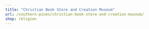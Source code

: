 ```yaml
---
title: "Christian Book Store and Creation Museum"
url: /southern-pines/christian-book-store-and-creation-museum/
shop: religion
---
```

